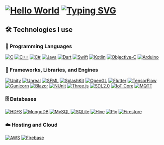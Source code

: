 
<h1>
 <a href="https://git.io/typing-svg"><img src="https://readme-typing-svg.demolab.com?font=Honk&size=60&pause=1000&color=BDF778&center=true&vCenter=true&repeat=false&random=false&width=900&height=150&lines=%F0%9F%8C%8F+Hello+World+%F0%9F%8C%8E" alt="Hello World" /></a>
 <a href="https://git.io/typing-svg"><img src="https://readme-typing-svg.demolab.com?font=Roboto&weight=200&size=25&pause=1000&color=BDF778&background=FFFFFF0B&center=true&vCenter=true&width=900&height=100&lines=Computer+Science+%40+Swinburne;+IOT+developer+%7C+App+Developer+%7C+Game+Dev+Enthusiast" alt="Typing SVG" /></a>
</h1>

<h2>🛠️ Technologies I use</h2>

  <h3>🌈 Programming Languages</h3>
<p>
  <a href="#"><img alt="C" src="https://img.shields.io/badge/C-FF5733.svg?logo=c&logoColor=white"></a>
  <a href="#"><img alt="C++" src="https://img.shields.io/badge/C++-FF8D1A.svg?logo=cplusplus&logoColor=white"></a>
  <a href="#"><img alt="C#" src="https://img.shields.io/badge/C%23-FFC300.svg?logo=csharp&logoColor=white"></a>
  <a href="#"><img alt="Java" src="https://img.shields.io/badge/Java-DAF7A6.svg?logo=java&logoColor=white"></a>
  <a href="#"><img alt="Dart" src="https://img.shields.io/badge/Dart-74D66A.svg?logo=dart&logoColor=white"></a>
  <a href="#"><img alt="Swift" src="https://img.shields.io/badge/Swift-28A745.svg?logo=swift&logoColor=white"></a>
  <a href="#"><img alt="Kotlin" src="https://img.shields.io/badge/Kotlin-85C1E9.svg?logo=kotlin&logoColor=white"></a>
  <a href="#"><img alt="Objective-C" src="https://img.shields.io/badge/Objective%20C-2874A6.svg?logo=objc&logoColor=white"></a>
  <a href="#"><img alt="Arduino" src="https://img.shields.io/badge/Arduino-6C3483.svg?logo=arduino&logoColor=white"></a>
</p>

<h3>🚀 Frameworks, Libraries, and Engines</h3>
<p>
  <a href="#"><img alt="Unity" src="https://img.shields.io/badge/Unity-282828.svg?logo=unity&logoColor=white"></a>
  <a href="#"><img alt="Unreal" src="https://img.shields.io/badge/Unreal%20Engine-313131.svg?logo=unreal-engine&logoColor=white"></a>
  <a href="#"><img alt="SFML" src="https://img.shields.io/badge/SFML-8CC84B.svg?logo=sfml&logoColor=white"></a>
  <a href="#"><img alt="SplashKit" src="https://img.shields.io/badge/SplashKit-0072B2.svg?logo=splashkit&logoColor=white"></a>
  <a href="#"><img alt="OpenGL" src="https://img.shields.io/badge/OpenGL-5586A4.svg?logo=opengl&logoColor=white"></a>
  <a href="#"><img alt="Flutter" src="https://img.shields.io/badge/Flutter-02569B.svg?logo=flutter&logoColor=white"></a>
  <a href="#"><img alt="TensorFlow" src="https://img.shields.io/badge/TensorFlow-FF6F00.svg?logo=tensorflow&logoColor=white"></a>
  <a href="#"><img alt="Gunicorn" src="https://img.shields.io/badge/Gunicorn-499848.svg?logo=gunicorn&logoColor=white"></a>
  <a href="#"><img alt="Blazor" src="https://img.shields.io/badge/Blazor-512BD4.svg?logo=blazor&logoColor=white"></a>
  <a href="#"><img alt="NUnit" src="https://img.shields.io/badge/NUnit-7CFC00.svg?logo=nunit&logoColor=white"></a>
  <a href="#"><img alt="Three.js" src="https://img.shields.io/badge/Three.js-000000.svg?logo=three.js&logoColor=white"></a>
  <a href="#"><img alt="SDL2.0" src="https://img.shields.io/badge/SDL2.0-008080.svg?logo=cpp&logoColor=white"></a>
  <a href="#"><img alt="IoT Core" src="https://img.shields.io/badge/IoT%20Core-FF4500.svg?logo=iot&logoColor=white"></a>
  <a href="#"><img alt="MQTT" src="https://img.shields.io/badge/MQTT-00008B.svg?logo=mqtt&logoColor=white"></a>
</p>

<h3>🗄️ Databases</h3>
<p>
  <a href="#"><img alt="HDFS" src="https://img.shields.io/badge/HDFS-FF7F50.svg?logo=hadoop&logoColor=white"></a>
  <a href="#"><img alt="MongoDB" src="https://img.shields.io/badge/MongoDB-4ea94b.svg?logo=mongodb&logoColor=white"></a>
  <a href="#"><img alt="MySQL" src="https://img.shields.io/badge/MySQL-00f.svg?logo=mysql&logoColor=white"></a>
  <a href="#"><img alt="SQLite" src="https://img.shields.io/badge/SQLite-07405e.svg?logo=sqlite&logoColor=white"></a>
  <a href="#"><img alt="Hive" src="https://img.shields.io/badge/Hive-FFBF00.svg?logo=hive&logoColor=white"></a>
  <a href="#"><img alt="Pig" src="https://img.shields.io/badge/Pig-FFC0CB.svg?logo=pig&logoColor=white"></a>
  <a href="#"><img alt="Firestore" src="https://img.shields.io/badge/Firestore-FFA726.svg?logo=firebase&logoColor=white"></a>
</p>

<h3>☁️ Hosting and Cloud</h3>
<p>
  <a href="#"><img alt="AWS" src="https://img.shields.io/badge/AWS-232F3E.svg?logo=amazon-aws&logoColor=white"></a>
  <a href="#"><img alt="Firebase" src="https://img.shields.io/badge/Firebase-FFCA28.svg?logo=firebase&logoColor=white"></a>
</p>


